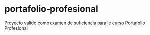 # portafolio-profesional
Proyecto valido como examen de suficiencia para le curso Portafolio Profesional
